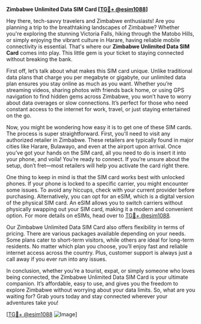 **Zimbabwe Unlimited Data SIM Card [[TG💪+ @esim1088](https://t.me/s/esim1088)]**

Hey there, tech-savvy travelers and Zimbabwe enthusiasts! Are you planning a trip to the breathtaking landscapes of Zimbabwe? Whether you're exploring the stunning Victoria Falls, hiking through the Matobo Hills, or simply enjoying the vibrant culture in Harare, having reliable mobile connectivity is essential. That's where our **Zimbabwe Unlimited Data SIM Card** comes into play. This little gem is your ticket to staying connected without breaking the bank.

First off, let’s talk about what makes this SIM card unique. Unlike traditional data plans that charge you per megabyte or gigabyte, our unlimited data plan ensures you stay online as much as you want. Whether you’re streaming videos, sharing photos with friends back home, or using GPS navigation to find hidden gems across Zimbabwe, you won’t have to worry about data overages or slow connections. It’s perfect for those who need constant access to the internet for work, travel, or just staying entertained on the go.

Now, you might be wondering how easy it is to get one of these SIM cards. The process is super straightforward. First, you’ll need to visit any authorized retailer in Zimbabwe. These retailers are typically found in major cities like Harare, Bulawayo, and even at the airport upon arrival. Once you’ve got your hands on the SIM card, all you need to do is insert it into your phone, and voila! You’re ready to connect. If you’re unsure about the setup, don’t fret—most retailers will help you activate the card right there.

One thing to keep in mind is that the SIM card works best with unlocked phones. If your phone is locked to a specific carrier, you might encounter some issues. To avoid any hiccups, check with your current provider before purchasing. Alternatively, you can opt for an eSIM, which is a digital version of the physical SIM card. An eSIM allows you to switch carriers without physically swapping out your SIM card, making it a modern and convenient option. For more details on eSIMs, head over to [TG💪+ @esim1088](https://t.me/s/esim1088).

Our Zimbabwe Unlimited Data SIM Card also offers flexibility in terms of pricing. There are various packages available depending on your needs. Some plans cater to short-term visitors, while others are ideal for long-term residents. No matter which plan you choose, you’ll enjoy fast and reliable internet access across the country. Plus, customer support is always just a call away if you ever run into any issues.

In conclusion, whether you’re a tourist, expat, or simply someone who loves being connected, the Zimbabwe Unlimited Data SIM Card is your ultimate companion. It’s affordable, easy to use, and gives you the freedom to explore Zimbabwe without worrying about your data limits. So, what are you waiting for? Grab yours today and stay connected wherever your adventures take you!

[[TG💪+ @esim1088](https://t.me/s/esim1088) ![Image](https://i.postimg.cc/Y0z9fWf4/image.png)]